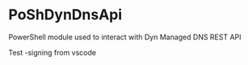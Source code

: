 # PoShDynDnsApi
PowerShell module used to interact with Dyn Managed DNS REST API

Test -signing from vscode